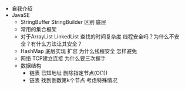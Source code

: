 + 自我介绍
+ JavaSE
    + StringBuffer StringBuilder 区别 底层
    + 常用的集合框架
    + 对于ArrayList LinkedList 查找的时间复杂度 线程安全吗？为什么不安全？有什么方法让其安全？
    + HashMap 底层实现 扩容 为什么线程安全 怎样避免
    + 网络 TCP建立连接 为什么要三次握手
    + 数据结构 
        + 链表 已知地址 删除指定节点(O(1))
        + 链表 找到倒数第k个节点 考虑特殊情况